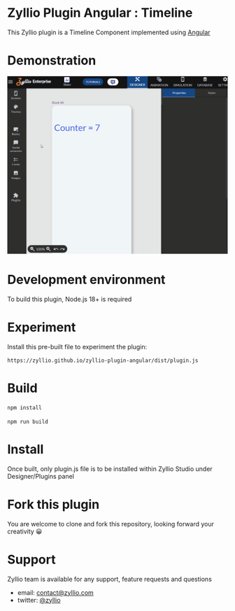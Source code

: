 # Zyllio Plugin Angular : Timeline

This Zyllio plugin is a Timeline Component implemented using [Angular](https://angular.io/)

# Demonstration

<img src="./snapshots/demo.gif">

# Development environment

To build this plugin, Node.js 18+ is required

# Experiment

Install this pre-built file to experiment the plugin:
```
https://zyllio.github.io/zyllio-plugin-angular/dist/plugin.js
```

# Build

```shell
npm install

npm run build
```

# Install

Once built, only plugin.js file is to be installed within Zyllio Studio under Designer/Plugins panel

# Fork this plugin

You are welcome to clone and fork this repository, looking forward your creativity 😀

# Support

Zyllio team is available for any support, feature requests and questions

- email: contact@zyllio.com
- twitter: [@zyllio](https://twitter.com/zyllio)